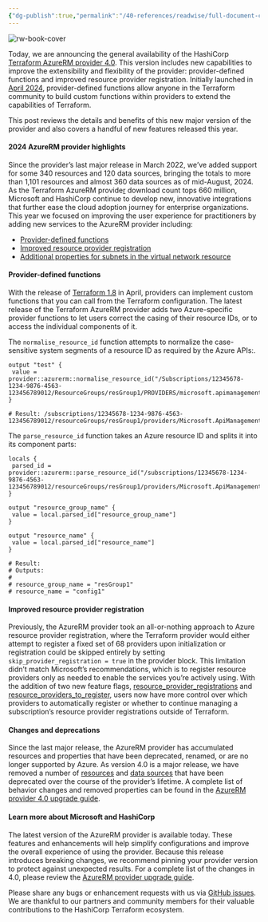 ```yaml
---
{"dg-publish":true,"permalink":"/40-references/readwise/full-document-contents/terraform-azure-rm-provider-4-0-adds-provider-defined-functions/","tags":["rw/articles"]}
---
```


![rw-book-cover](https://www.datocms-assets.com/2885/1620082218-blog-library-product-terraform-azure-dark-logomark-lockup.jpg?w=1200&h=630&fit=crop&auto=format)

Today, we are announcing the general availability of the HashiCorp [Terraform AzureRM provider 4.0](https://registry.terraform.io/providers/hashicorp/azurerm/latest). This version includes new capabilities to improve the extensibility and flexibility of the provider: provider-defined functions and improved resource provider registration. Initially launched in [April 2024](https://www.hashicorp.com/blog/terraform-1-8-improves-extensibility-with-provider-defined-functions), provider-defined functions allow anyone in the Terraform community to build custom functions within providers to extend the capabilities of Terraform.

This post reviews the details and benefits of this new major version of the provider and also covers a handful of new features released this year.

#### 2024 AzureRM provider highlights

Since the provider’s last major release in March 2022, we’ve added support for some 340 resources and 120 data sources, bringing the totals to more than 1,101 resources and almost 360 data sources as of mid-August, 2024. As the Terraform AzureRM provide[r](https://registry.terraform.io/providers/hashicorp/aws/latest/docs) download count tops 660 million, Microsoft and HashiCorp continue to develop new, innovative integrations that further ease the cloud adoption journey for enterprise organizations. This year we focused on improving the user experience for practitioners by adding new services to the AzureRM provider including:

* [Provider-defined functions](https://registry.terraform.io/providers/hashicorp/azurerm/latest/docs/guides/4.0-upgrade-guide#provider-functions)
* [Improved resource provider registration](https://registry.terraform.io/providers/hashicorp/azurerm/latest/docs/guides/4.0-upgrade-guide#improved-resource-provider-registration)
* [Additional properties for subnets in the virtual network resource](https://registry.terraform.io/providers/hashicorp/azurerm/latest/docs/guides/4.0-upgrade-guide#additional-properties-for-subnets-in-the-virtual-network-resource)

#### Provider-defined functions

With the release of [Terraform 1.8](https://www.hashicorp.com/blog/terraform-1-8-improves-extensibility-with-provider-defined-functions) in April, providers can implement custom functions that you can call from the Terraform configuration. The latest release of the Terraform AzureRM provider adds two Azure-specific provider functions to let users correct the casing of their resource IDs, or to access the individual components of it.

The `normalise_resource_id` function attempts to normalize the case-sensitive system segments of a resource ID as required by the Azure APIs:.

```
output "test" {
 value = provider::azurerm::normalise_resource_id("/Subscriptions/12345678-1234-9876-4563-123456789012/ResourceGroups/resGroup1/PROVIDERS/microsoft.apimanagement/service/service1/gateWays/gateway1/hostnameconfigurations/config1")
}

# Result: /subscriptions/12345678-1234-9876-4563-123456789012/resourceGroups/resGroup1/providers/Microsoft.ApiManagement/service/service1/gateways/gateway1/hostnameConfigurations/config1

```

The `parse_resource_id` function takes an Azure resource ID and splits it into its component parts:

```
locals {
 parsed_id = provider::azurerm::parse_resource_id("/subscriptions/12345678-1234-9876-4563-123456789012/resourceGroups/resGroup1/providers/Microsoft.ApiManagement/service/service1/gateways/gateway1/hostnameConfigurations/config1")
}

output "resource_group_name" {
 value = local.parsed_id["resource_group_name"]
}

output "resource_name" {
 value = local.parsed_id["resource_name"]
}

# Result:
# Outputs:
# 
# resource_group_name = "resGroup1"
# resource_name = "config1"

```

#### Improved resource provider registration

Previously, the AzureRM provider took an all-or-nothing approach to Azure resource provider registration, where the Terraform provider would either attempt to register a fixed set of 68 providers upon initialization or registration could be skipped entirely by setting `skip_provider_registration = true` in the provider block. This limitation didn’t match Microsoft’s recommendations, which is to register resource providers only as needed to enable the services you’re actively using. With the addition of two new feature flags, [resource\_provider\_registrations](https://registry.terraform.io/providers/hashicorp/azurerm/latest/docs/guides/4.0-upgrade-guide#resource_provider_registrations) and [resource\_providers\_to\_register](https://registry.terraform.io/providers/hashicorp/azurerm/latest/docs/guides/4.0-upgrade-guide#resource_providers_to_register), users now have more control over which providers to automatically register or whether to continue managing a subscription’s resource provider registrations outside of Terraform.

#### Changes and deprecations

Since the last major release, the AzureRM provider has accumulated resources and properties that have been deprecated, renamed, or are no longer supported by Azure. As version 4.0 is a major release, we have removed a number of [resources](https://registry.terraform.io/providers/hashicorp/azurerm/latest/docs/guides/4.0-upgrade-guide#behaviour-changes-and-removed-properties-in-resources) and [data sources](https://registry.terraform.io/providers/hashicorp/azurerm/latest/docs/guides/4.0-upgrade-guide#behaviour-changes-and-removed-properties-in-data-sources) that have been deprecated over the course of the provider’s lifetime. A complete list of behavior changes and removed properties can be found in the [AzureRM provider 4.0 upgrade guide](https://registry.terraform.io/providers/hashicorp/azurerm/latest/docs/guides/4.0-upgrade-guide#behaviour-changes-and-removed-properties-in-resources).

#### Learn more about Microsoft and HashiCorp

The latest version of the AzureRM provider is available today. These features and enhancements will help simplify configurations and improve the overall experience of using the provider. Because this release introduces breaking changes, we recommend pinning your provider version to protect against unexpected results. For a complete list of the changes in 4.0, please review the [AzureRM provider upgrade guide](https://registry.terraform.io/providers/hashicorp/azurerm/latest/docs/guides/4.0-upgrade-guide).

Please share any bugs or enhancement requests with us via [GitHub issues](https://github.com/hashicorp/terraform-provider-azurerm/issues). We are thankful to our partners and community members for their valuable contributions to the HashiCorp Terraform ecosystem.
